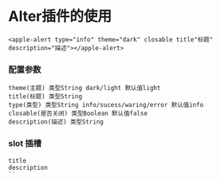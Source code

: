 # Alter插件的使用

```
<apple-alert type="info" theme="dark" closable title"标题" description="描述"></apple-alert>
```

### 配置参数
```
theme(主题) 类型String dark/light 默认值light
title(标题) 类型String
type(类型) 类型String info/sucess/waring/error 默认值info
closable(是否关闭) 类型Boolean 默认值false
description(描述) 类型String
```

### slot 插槽
```
title
description
``